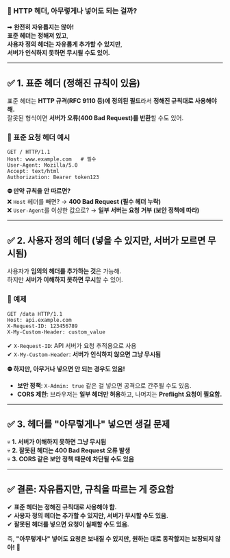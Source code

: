 ### **📌 HTTP 헤더, 아무렇게나 넣어도 되는 걸까?**  

➡ **완전히 자유롭지는 않아!**  
**표준 헤더는 정해져 있고**,  
**사용자 정의 헤더는 자유롭게 추가할 수 있지만**,  
**서버가 인식하지 못하면 무시될 수도 있어.**  

---

## **✅ 1. 표준 헤더 (정해진 규칙이 있음)**
표준 헤더는 **HTTP 규격(RFC 9110 등)에 정의된 필드**라서 **정해진 규칙대로 사용해야 해.**  
잘못된 형식이면 **서버가 오류(400 Bad Request)를 반환**할 수도 있어.  

### **📌 표준 요청 헤더 예시**
```http
GET / HTTP/1.1
Host: www.example.com   # 필수
User-Agent: Mozilla/5.0
Accept: text/html
Authorization: Bearer token123
```
**⛔ 만약 규칙을 안 따르면?**  
❌ `Host` 헤더를 빼면? → **400 Bad Request (필수 헤더 누락)**  
❌ `User-Agent`를 이상한 값으로? → **일부 서버는 요청 거부 (보안 정책에 따라)**  

---

## **✅ 2. 사용자 정의 헤더 (넣을 수 있지만, 서버가 모르면 무시됨)**
사용자가 **임의의 헤더를 추가하는 것**은 가능해.  
하지만 **서버가 이해하지 못하면 무시**할 수 있어.  

### **📌 예제**
```http
GET /data HTTP/1.1
Host: api.example.com
X-Request-ID: 123456789
X-My-Custom-Header: custom_value
```
✔ `X-Request-ID`: API 서버가 요청 추적용으로 사용  
✔ `X-My-Custom-Header`: **서버가 인식하지 않으면 그냥 무시됨**  

**⛔ 하지만, 아무거나 넣으면 안 되는 경우도 있음!**  
- **보안 정책**: `X-Admin: true` 같은 걸 넣으면 공격으로 간주될 수도 있음.  
- **CORS 제한**: 브라우저는 **일부 헤더만 허용**하고, 나머지는 **Preflight 요청이 필요함.**  

---

## **✅ 3. 헤더를 "아무렇게나" 넣으면 생길 문제**  

💀 **1. 서버가 이해하지 못하면 그냥 무시됨**  
💀 **2. 잘못된 헤더는 400 Bad Request 오류 발생**  
💀 **3. CORS 같은 보안 정책 때문에 차단될 수도 있음**  

---

## **✅ 결론: 자유롭지만, 규칙을 따르는 게 중요함**  

✔ **표준 헤더는 정해진 규칙대로 사용해야 함.**  
✔ **사용자 정의 헤더는 추가할 수 있지만, 서버가 무시할 수도 있음.**  
✔ **잘못된 헤더를 넣으면 요청이 실패할 수도 있음.**  

즉, **"아무렇게나" 넣어도 요청은 보내질 수 있지만, 원하는 대로 동작할지는 보장되지 않아!** 🚀